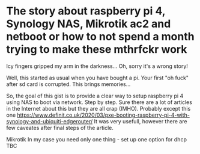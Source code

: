 <h1>The story about raspberry pi 4, Synology NAS, Mikrotik ac2 and netboot or how to not spend a month trying to make these mthrfckr work</h1> 

Icy fingers gripped my arm in the darkness...
Oh, sorry it's a wrong story!

Well, this started as usual when you have bought a pi. Your first "oh fuck" after sd card is corrupted. 
This brings memories...

So, the goal of this gist is to provide a clear way to setup raspberry pi 4 using NAS to boot via network. Step by step.
Sure there are a lot of articles in the Internet about this but they are all crap (IMHO). Probably except this one
https://www.definit.co.uk/2020/03/pxe-booting-raspberry-pi-4-with-synology-and-ubiquiti-edgerouter/
It was very usefull, however there are few caveates after final steps of the article.


Mikrotik
In my case you need only one thing - set up one option for dhcp
TBC
